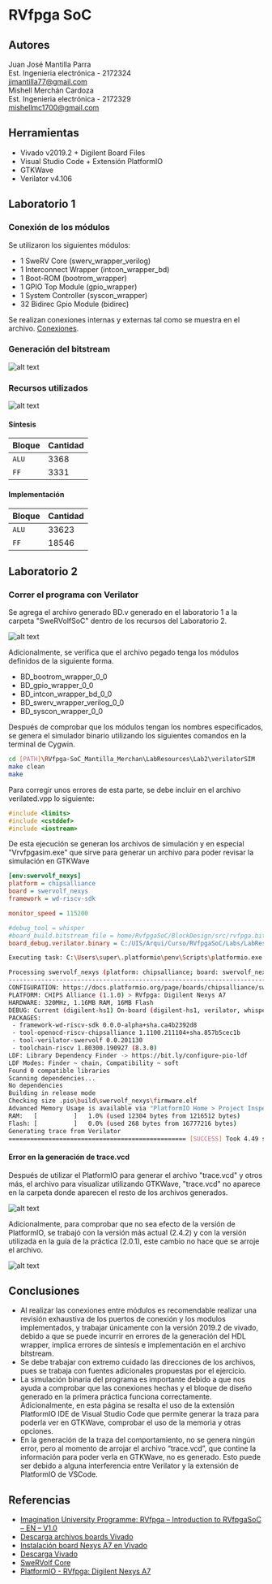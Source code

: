 # RVfpga SoC

## Autores
Juan José Mantilla Parra
<br/>
Est. Ingenieria electrónica - 2172324
<br/>
jjmantilla77@gmail.com
<br/>
Mishell Merchán Cardoza
<br/>
Est. Ingenieria electrónica - 2172329
<br/>
mishellmc1700@gmail.com

## Herramientas
- Vivado v2019.2 + Digilent Board Files
- Visual Studio Code + Extensión PlatformIO
- GTKWave
- Verilator v4.106

## Laboratorio 1

### Conexión de los módulos
Se utilizaron los siguientes módulos:

- 1 SweRV Core (swerv_wrapper_verilog)
- 1 Interconnect Wrapper (intcon_wrapper_bd)
- 1 Boot-ROM (bootrom_wrapper)
- 1 GPIO Top Module (gpio_wrapper)
- 1 System Controller (syscon_wrapper)
- 32 Bidirec Gpio Module (bidirec)

Se realizan conexiones internas y externas tal como se muestra en el archivo.
[Conexiones](https://github.com/Merchan00/RVfpga-SoC_Mantilla_Merchan/blob/main/BD.pdf).

### Generación del bitstream
![alt text](https://github.com/Merchan00/RVfpga-SoC_Mantilla_Merchan/blob/main/Bitstream.png)

### Recursos utilizados 
![alt text](https://github.com/Merchan00/RVfpga-SoC_Mantilla_Merchan/blob/main/LUT.png)

#### Síntesis 

| Bloque   | Cantidad  |
| -------- | ----------|
| `ALU`    | 3368      |
| `FF`     | 3331      |

#### Implementación 

| Bloque   | Cantidad  |
| -------- | ----------|
| `ALU`    | 33623     |
| `FF`     | 18546     |

## Laboratorio 2

### Correr el programa con Verilator

Se agrega el archivo generado BD.v generado en el laboratorio 1 a la carpeta "SweRVolfSoC" dentro de los recursos del Laboratorio 2.

![alt text](https://github.com/Merchan00/RVfpga-SoC_Mantilla_Merchan/blob/main/BDonNewDir.png)

Adicionalmente, se verifica que el archivo pegado tenga los módulos definidos de la siguiente forma.

- BD_bootrom_wrapper_0_0
- BD_gpio_wrapper_0_0
- BD_intcon_wrapper_bd_0_0
- BD_swerv_wrapper_verilog_0_0
- BD_syscon_wrapper_0_0

Después de comprobar que los módulos tengan los nombres especificados, se genera el simulador binario utilizando los siguientes comandos en la terminal de Cygwin.

```sh
cd [PATH]\RVfpga-SoC_Mantilla_Merchan\LabResources\Lab2\verilatorSIM
make clean
make
```
Para corregir unos errores de esta parte, se debe incluir en el archivo verilated.vpp lo siguiente:
```cpp
#include <limits>
#include <cstddef>
#include <iostream>
```

De esta ejecución se generan los archivos de simulación y en especial "Vrvfpgasim.exe" que sirve para generar un archivo para poder revisar la simulación en GTKWave

```ini
[env:swervolf_nexys]
platform = chipsalliance
board = swervolf_nexys
framework = wd-riscv-sdk

monitor_speed = 115200

#debug_tool = whisper
#board_build.bitstream_file = home/RvfpgaSoC/BlockDesign/src/rvfpga.bit
board_debug.verilator.binary = C:/UIS/Arqui/Curso/RVfpgaSoC/Labs/LabResources/Lab2/verilatorSIM/Vrvfpgasim.exe
```

```sh
Executing task: C:\Users\super\.platformio\penv\Scripts\platformio.exe run --target generate_trace --environment swervolf_nexys <

Processing swervolf_nexys (platform: chipsalliance; board: swervolf_nexys; framework: wd-riscv-sdk)
-------------------------------------------------------------------------------------------------------------------------------Verbose mode can be enabled via `-v, --verbose` option
CONFIGURATION: https://docs.platformio.org/page/boards/chipsalliance/swervolf_nexys.html
PLATFORM: CHIPS Alliance (1.1.0) > RVfpga: Digilent Nexys A7
HARDWARE: 320MHz, 1.16MB RAM, 16MB Flash
DEBUG: Current (digilent-hs1) On-board (digilent-hs1, verilator, whisper) External (olimex-arm-usb-ocd, olimex-arm-usb-ocd-h, olimex-arm-usb-tiny-h, olimex-jtag-tiny)
PACKAGES:
 - framework-wd-riscv-sdk 0.0.0-alpha+sha.ca4b2392d8
 - tool-openocd-riscv-chipsalliance 1.1100.211104+sha.857b5cec1b
 - tool-verilator-swervolf 0.0.201130
 - toolchain-riscv 1.80300.190927 (8.3.0)
LDF: Library Dependency Finder -> https://bit.ly/configure-pio-ldf
LDF Modes: Finder ~ chain, Compatibility ~ soft
Found 0 compatible libraries
Scanning dependencies...
No dependencies
Building in release mode
Checking size .pio\build\swervolf_nexys\firmware.elf
Advanced Memory Usage is available via "PlatformIO Home > Project Inspect"
RAM:   [          ]   1.0% (used 12304 bytes from 1216512 bytes)
Flash: [          ]   0.0% (used 268 bytes from 16777216 bytes)
Generating trace from Verilator
================================================= [SUCCESS] Took 4.49 seconds =================================================
```

#### Error en la generación de trace.vcd

Después de utilizar el PlatformIO para generar el archivo "trace.vcd" y otros más, el archivo para visualizar utilizando GTKWave, "trace.vcd" no aparece en la carpeta donde aparecen el resto de los archivos generados.

![alt text](https://github.com/Merchan00/RVfpga-SoC_Mantilla_Merchan/blob/main/NotTrace.png)

Adicionalmente, para comprobar que no sea efecto de la versión de PlatformIO, se trabajó con la versión más actual (2.4.2) y con la versión utilizada en la guía de la práctica (2.0.1), este cambio no hace que se arroje el archivo.

![alt text](https://github.com/Merchan00/RVfpga-SoC_Mantilla_Merchan/blob/main/plat.png)


## Conclusiones
- Al realizar las conexiones entre módulos es recomendable realizar una revisión exhaustiva de los puertos de conexión y los modulos implementados, y trabajar únicamente con la versión 2019.2 de vivado, debido a que se puede incurrir en errores de la generación del HDL wrapper, implica errores de sintesís e implementación en el archivo bitstream.
- Se debe trabajar con extremo cuidado las direcciones de los archivos, pues se trabaja con fuentes adicionales propuestas por el ejercicio. 
- La simulación binaria del programa es importante debido a que nos ayuda a comprobar que las conexiones hechas y el bloque de diseño generado en la primera práctica funciona correctamente. Adicionalmente, en esta página se resalta el uso de la extensión PlatformIO IDE de Visual Studio Code que permite generar la traza para poderla ver en GTKWave, comprobar el uso de la memoria y otras opciones.
- En la generación de la traza del comportamiento, no se genera ningún error, pero al momento de arrojar el archivo “trace.vcd”, que contine la información para poder verla en GTKWave, no es generado. Esto puede ser debido a alguna interferencia entre Verilator y la extensión de PlatformIO de VSCode.



## Referencias
- [Imagination University Programme: RVfpga – Introduction to RVfpgaSoC – EN – V1.0](https://university.imgtec.com/resources/download/rvfpgasoc-v1-0/)
- [Descarga archivos boards Vivado](https://digilent.com/reference/programmable-logic/guides/installing-vivado-and-sdk?redirect=1#installing_digilent_board_files)
- [Instalación board Nexys A7 en Vivado](https://store.digilentinc.com/nexys-a7-fpga-trainer-board-recommended-for-ece-curriculum/)
- [Descarga Vivado](https://www.xilinx.com/support/download/index.html/content/xilinx/en/downloadNav/vivado-design-tools/2019-2.html)
- [SweRVolf Core](https://github.com/chipsalliance/Cores-SweRVolf)
- [PlatformIO - RVfpga: Digilent Nexys A7](https://docs.platformio.org/en/latest/boards/chipsalliance/swervolf_nexys.html)




